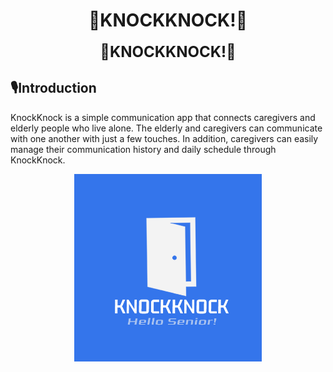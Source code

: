 




<h1 align="center">🚪KNOCKKNOCK!🚪</h1>
<p align="center">
  <span style="font-size: 24px; font-weight: bold;">🚪KNOCKKNOCK!🚪</span>
</p>


## 🎙️Introduction
KnockKnock is a simple communication app that connects caregivers and elderly people who live alone. The elderly and caregivers can communicate with one another with just a few touches. In addition, caregivers can easily manage their communication history and daily schedule through KnockKnock.

<p align="center">
  <img src="KNOCKKNOCK!.png" alt="KNOCKKNOCK! LOGO" width="300px">
</p>
